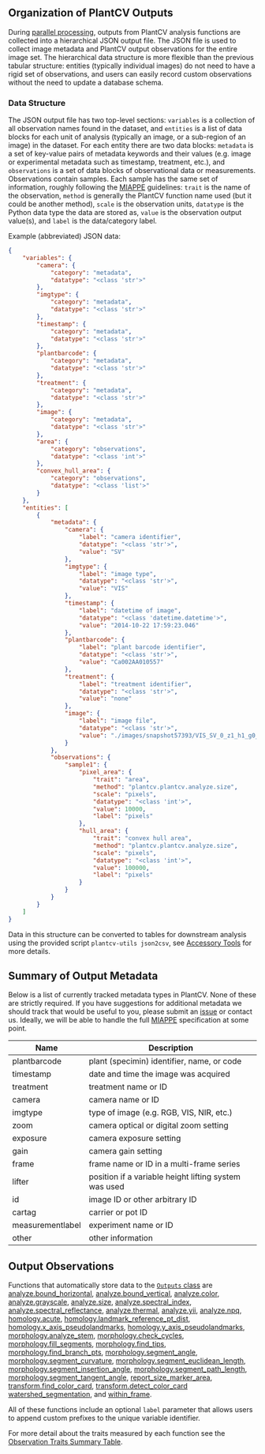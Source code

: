 ## Organization of PlantCV Outputs

During [parallel processing](pipeline_parallel.md), outputs from PlantCV analysis functions are collected into a 
hierarchical JSON output file. The JSON file is used to collect image metadata and PlantCV output observations for the
entire image set. The hierarchical data structure is more flexible than the previous tabular structure: entities 
(typically individual images) do not need to have a rigid set of observations, and users can easily record custom 
observations without the need to update a database schema.

### Data Structure

The JSON output file has two top-level sections: `variables` is a collection of all observation names found in the
dataset, and `entities` is a list of data blocks for each unit of analysis (typically an image, or a sub-region of an
image) in the dataset. For each entity there are two data blocks: `metadata` is a set of key-value pairs of metadata
keywords and their values (e.g. image or experimental metadata such as timestamp, treatment, etc.), and `observations`
is a set of data blocks of observational data or measurements. Observations contain samples. Each sample has the same 
set of information, roughly following the [MIAPPE](https://www.miappe.org/) guidelines: `trait` is the name of the 
observation, `method` is generally the PlantCV function name used (but it could be another method), `scale` is the 
observation units, `datatype` is the Python data type the data are stored as, `value` is the observation output 
value(s), and `label` is the data/category label. 

Example (abbreviated) JSON data:

```json
{
    "variables": {
        "camera": {
            "category": "metadata",
            "datatype": "<class 'str'>"
        },
        "imgtype": {
            "category": "metadata",
            "datatype": "<class 'str'>"
        },
        "timestamp": {
            "category": "metadata",
            "datatype": "<class 'str'>"
        },
        "plantbarcode": {
            "category": "metadata",
            "datatype": "<class 'str'>"
        },
        "treatment": {
            "category": "metadata",
            "datatype": "<class 'str'>"
        },
        "image": {
            "category": "metadata",
            "datatype": "<class 'str'>"
        },
        "area": {
            "category": "observations",
            "datatype": "<class 'int'>"
        },
        "convex_hull_area": {
            "category": "observations",
            "datatype": "<class 'list'>"
        }
    },
    "entities": [
        {
            "metadata": {
                "camera": {
                    "label": "camera identifier",
                    "datatype": "<class 'str'>",
                    "value": "SV"
                },
                "imgtype": {
                    "label": "image type",
                    "datatype": "<class 'str'>",
                    "value": "VIS"
                },
                "timestamp": {
                    "label": "datetime of image",
                    "datatype": "<class 'datetime.datetime'>",
                    "value": "2014-10-22 17:59:23.046"
                },
                "plantbarcode": {
                    "label": "plant barcode identifier",
                    "datatype": "<class 'str'>",
                    "value": "Ca002AA010557"
                },
                "treatment": {
                    "label": "treatment identifier",
                    "datatype": "<class 'str'>",
                    "value": "none"
                },
                "image": {
                    "label": "image file",
                    "datatype": "<class 'str'>",
                    "value": "./images/snapshot57393/VIS_SV_0_z1_h1_g0_e65_117881.png"
                }
            },
            "observations": {
                "sample1": {
                    "pixel_area": {
                        "trait": "area",
                        "method": "plantcv.plantcv.analyze.size",
                        "scale": "pixels",
                        "datatype": "<class 'int'>",
                        "value": 10000,
                        "label": "pixels"
                    },
                    "hull_area": {
                        "trait": "convex hull area",
                        "method": "plantcv.plantcv.analyze.size",
                        "scale": "pixels",
                        "datatype": "<class 'int'>",
                        "value": 100000,
                        "label": "pixels"
                    }
                }
            }
        }
    ]
}
```

Data in this structure can be converted to tables for downstream analysis using the provided script 
`plantcv-utils json2csv`, see [Accessory Tools](tools.md) for more details.

## Summary of Output Metadata

Below is a list of currently tracked metadata types in PlantCV. None of these are strictly required. If you have 
suggestions for additional metadata we should track that would be useful to you, please submit an 
[issue](https://github.com/danforthcenter/plantcv/issues) or contact us. Ideally, we will be able to handle the full
[MIAPPE](https://www.miappe.org/) specification at some point.

| Name             | Description                                           |
| ---------------- | ----------------------------------------------------- |
| plantbarcode     | plant (specimin) identifier, name, or code            |
| timestamp        | date and time the image was acquired                  |
| treatment        | treatment name or ID                                  |
| camera           | camera name or ID                                     |
| imgtype          | type of image (e.g. RGB, VIS, NIR, etc.)              |
| zoom             | camera optical or digital zoom setting                |
| exposure         | camera exposure setting                               |
| gain             | camera gain setting                                   |
| frame            | frame name or ID in a multi-frame series              |
| lifter           | position if a variable height lifting system was used |
| id               | image ID or other arbitrary ID                        |
| cartag           | carrier or pot ID                                     |
| measurementlabel | experiment name or ID                                 |
| other            | other information                                     |


## Output Observations

Functions that automatically store data to the [`Outputs` class](outputs.md) are
[analyze.bound_horizontal](analyze_bound_horizontal2.md), 
[analyze.bound_vertical](analyze_bound_vertical2.md), 
[analyze.color](analyze_color2.md), 
[analyze.grayscale](analyze_grayscale.md), 
[analyze.size](analyze_size.md), 
[analyze.spectral_index](analyze_spectral_index.md), 
[analyze.spectral_reflectance](analyze_spectral_reflectance.md), 
[analyze.thermal](analyze_thermal.md), 
[analyze.yii](analyze_yii.md), 
[analyze.npq](analyze_npq.md), 
[homology.acute](homology_landmark_reference_pt_dist.md), 
[homology.landmark_reference_pt_dist](homology_landmark_reference_pt_dist.md), 
[homology.x_axis_pseudolandmarks](homology_x_axis_pseudolandmarks.md), 
[homology.y_axis_pseudolandmarks](homology_y_axis_pseudolandmarks.md), 
[morphology.analyze_stem](analyze_stem.md), 
[morphology.check_cycles](check_cycles.md), 
[morphology.fill_segments](fill_segments.md), 
[morphology.find_tips](find_tips.md), 
[morphology.find_branch_pts](find_branch_pts.md), 
[morphology.segment_angle](segment_angle.md), 
[morphology.segment_curvature](segment_curvature.md), 
[morphology.segment_euclidean_length](segment_euclidean_length.md), 
[morphology.segment_insertion_angle](segment_insertion_angle.md), 
[morphology.segment_path_length](segment_pathlength.md), 
[morphology.segment_tangent_angle](segment_tangent_angle.md), 
[report_size_marker_area](report_size_marker.md), 
[transform.find_color_card](find_color_card.md), 
[transform.detect_color_card](transform_detect_color_card.md)
[watershed_segmentation](watershed.md), and
[within_frame](within_frame.md).

All of these functions include an optional `label` parameter 
that allows users to append custom prefixes to the unique variable identifier. 

For more detail about the traits measured by each function see the
[Observation Traits Summary Table](https://docs.google.com/spreadsheets/d/1gk5VocBA-63gyF_vA6yPNvWreZ1R7-_z4vOfm37YBl8/edit?usp=sharing).
